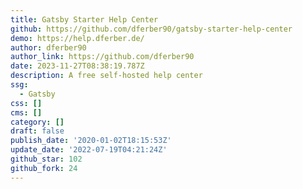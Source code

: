 ```yaml
---
title: Gatsby Starter Help Center
github: https://github.com/dferber90/gatsby-starter-help-center
demo: https://help.dferber.de/
author: dferber90
author_link: https://github.com/dferber90
date: 2023-11-27T08:38:19.787Z
description: A free self-hosted help center
ssg:
  - Gatsby
css: []
cms: []
category: []
draft: false
publish_date: '2020-01-02T18:15:53Z'
update_date: '2022-07-19T04:21:24Z'
github_star: 102
github_fork: 24
---
```

